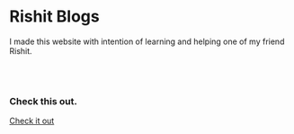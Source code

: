 <h1>Rishit Blogs</h1>
<p>I made this website with intention of learning and helping one of my friend Rishit.</p>
<br><br>
<h3>Check this out.</h3>
<a href="https://keyuljain.github.io/RishitBlogs/">Check it out</a>
